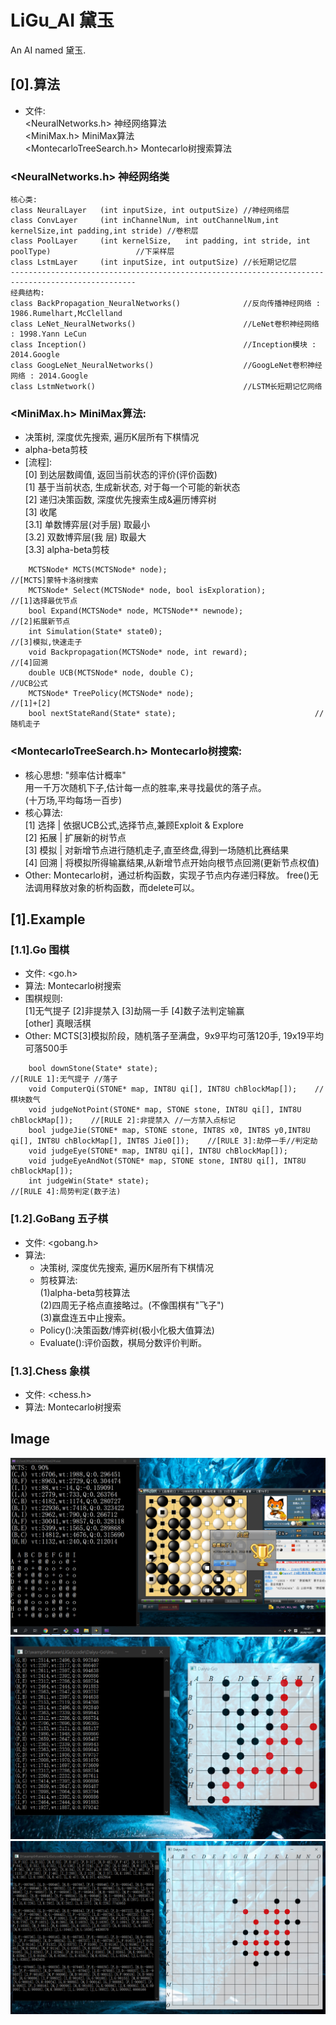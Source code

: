 # LiGu_AI	黛玉
An AI named 黛玉.
## [0].算法
* 文件:  
<NeuralNetworks.h>			神经网络算法   
<MiniMax.h>					MiniMax算法  
<MontecarloTreeSearch.h> 	Montecarlo树搜索算法  
### <NeuralNetworks.h> 神经网络类
```
核心类:
class NeuralLayer	(int inputSize, int outputSize)	//神经网络层
class ConvLayer		(int inChannelNum, int outChannelNum,int kernelSize,int padding,int stride)	//卷积层
class PoolLayer		(int kernelSize,   int padding, int stride, int poolType)					//下采样层
class LstmLayer		(int inputSize, int outputSize)	//长短期记忆层
--------------------------------------------------------------------------------------------------
经典结构:
class BackPropagation_NeuralNetworks()				//反向传播神经网络 : 1986.Rumelhart,McClelland
class LeNet_NeuralNetworks()						//LeNet卷积神经网络 : 1998.Yann LeCun
class Inception()									//Inception模块 : 2014.Google
class GoogLeNet_NeuralNetworks()					//GoogLeNet卷积神经网络 : 2014.Google
class LstmNetwork()									//LSTM长短期记忆网络
```
### <MiniMax.h> MiniMax算法:  
* 决策树, 深度优先搜索, 遍历K层所有下棋情况  
* alpha-beta剪枝  
* 	[流程]:  
		[0] 到达层数阈值, 返回当前状态的评价(评价函数)  
		[1] 基于当前状态, 生成新状态, 对于每一个可能的新状态  
		[2] 递归决策函数, 深度优先搜索生成&遍历博弈树  
		[3] 收尾  
		[3.1] 单数博弈层(对手层) 取最小  
		[3.2] 双数博弈层(我  层) 取最大  
		[3.3] alpha-beta剪枝  
```
	MCTSNode* MCTS(MCTSNode* node);									//[MCTS]蒙特卡洛树搜索
	MCTSNode* Select(MCTSNode* node, bool isExploration);			//[1]选择最优节点
	bool Expand(MCTSNode* node, MCTSNode** newnode);				//[2]拓展新节点
	int Simulation(State* state0);									//[3]模拟,快速走子
	void Backpropagation(MCTSNode* node, int reward);				//[4]回溯
	double UCB(MCTSNode* node, double C);							//UCB公式
	MCTSNode* TreePolicy(MCTSNode* node);							//[1]+[2]
	bool nextStateRand(State* state);								//随机走子
```
### <MontecarloTreeSearch.h> Montecarlo树搜索:  
* 核心思想: "频率估计概率"  
	用一千万次随机下子,估计每一点的胜率,来寻找最优的落子点。  
	(十万场,平均每场一百步)  
* 核心算法:  
	[1] 选择 | 依据UCB公式,选择节点,兼顾Exploit & Explore  
	[2] 拓展 | 扩展新的树节点  
	[3] 模拟 | 对新增节点进行随机走子,直至终盘,得到一场随机比赛结果  
	[4] 回溯 | 将模拟所得输赢结果,从新增节点开始向根节点回溯(更新节点权值)  
* Other: Montecarlo树，通过析构函数，实现子节点内存递归释放。 free()无法调用释放对象的析构函数，而delete可以。  
## [1].Example
### [1.1].Go 围棋  
* 文件:	<go.h>
* 算法:  Montecarlo树搜索
* 围棋规则:  
	[1]无气提子 
	[2]非提禁入 
	[3]劫隔一手 
	[4]数子法判定输赢  
	[other] 真眼活棋  
* Other: MCTS[3]模拟阶段，随机落子至满盘，9x9平均可落120手, 19x19平均可落500手  
```
	bool downStone(State* state);									//[RULE 1]:无气提子 //落子
	void ComputerQi(STONE* map, INT8U qi[], INT8U chBlockMap[]);	//棋块数气
	void judgeNotPoint(STONE* map, STONE stone, INT8U qi[], INT8U chBlockMap[]);	//[RULE 2]:非提禁入 //一方禁入点标记
	bool judgeJie(STONE* map, STONE stone, INT8S x0, INT8S y0,INT8U qi[], INT8U chBlockMap[], INT8S Jie0[]);	//[RULE 3]:劫停一手//判定劫
	void judgeEye(STONE* map, INT8U qi[], INT8U chBlockMap[]);
	void judgeEyeAndNot(STONE* map, STONE stone, INT8U qi[], INT8U chBlockMap[]);
	int judgeWin(State* state);										//[RULE 4]:局势判定(数子法)
```
### [1.2].GoBang 五子棋  
* 文件:	<gobang.h>  
* 算法:  
	* 决策树, 深度优先搜索, 遍历K层所有下棋情况
	* 剪枝算法:   
		(1)alpha-beta剪枝算法   
		(2)四周无子格点直接略过。(不像围棋有"飞子")   
		(3)赢盘连五中止搜索。   
	* Policy():决策函数/博弈树(极小化极大值算法)  
	* Evaluate():评价函数，棋局分数评价判断。 

### [1.3].Chess 象棋
* 文件:	<chess.h>  
* 算法:  Montecarlo树搜索
## Image
![Image text](https://github.com/LiGuer/Daiyu-Go/blob/master/contest/vs%E9%87%8E%E7%8B%90%E4%B8%AD%E4%B8%8B12%E7%BA%A7.png)  
![Image text](https://github.com/LiGuer/Daiyu-Go/blob/master/contest/20201122182136.png)  
![Image text](https://github.com/LiGuer/Daiyu-Go/blob/master/contest/20201122183254.png)  